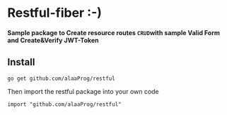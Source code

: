 # Restful-fiber :-)

#### Sample package to Create resource routes `CRUD`with sample Valid Form and Create&Verify JWT-Token

## Install 
	go get github.com/alaaProg/restful

Then import the restful package into your own code
	
	import "github.com/alaaProg/restful"

